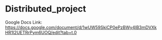 # Distributed_project
 
Google Docs Link: https://docs.google.com/document/d/1wUW59SkiCP0ePzBWy4IB3mDVXkHR1I2UETRrPym6UOQ/edit?tab=t.0
